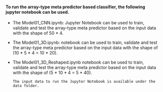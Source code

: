 #### To run the array-type meta predictor based classifier, the following jupyter notebook can be used.

- The Model01_CNN.ipynb: Jupyter Notebook can be used to train, validate and test the array-type meta predictor based on the input data with the shape of 50 * 4.  
- The Model01_3D.ipynb: notebook can be used to train, validate and test the array-type meta predictor based on the input data with the shape of (10 * 5 * 4 = 10 * 20). 
- The Model01_3D_Reshaped.ipynb notebook can be used to train, validate and test the array-type meta predictor based on the input data with the shape of (5 * 10 * 4 = 5 * 40).

     `The input data to run the Jupyter Notebook is available under the data folder.`
